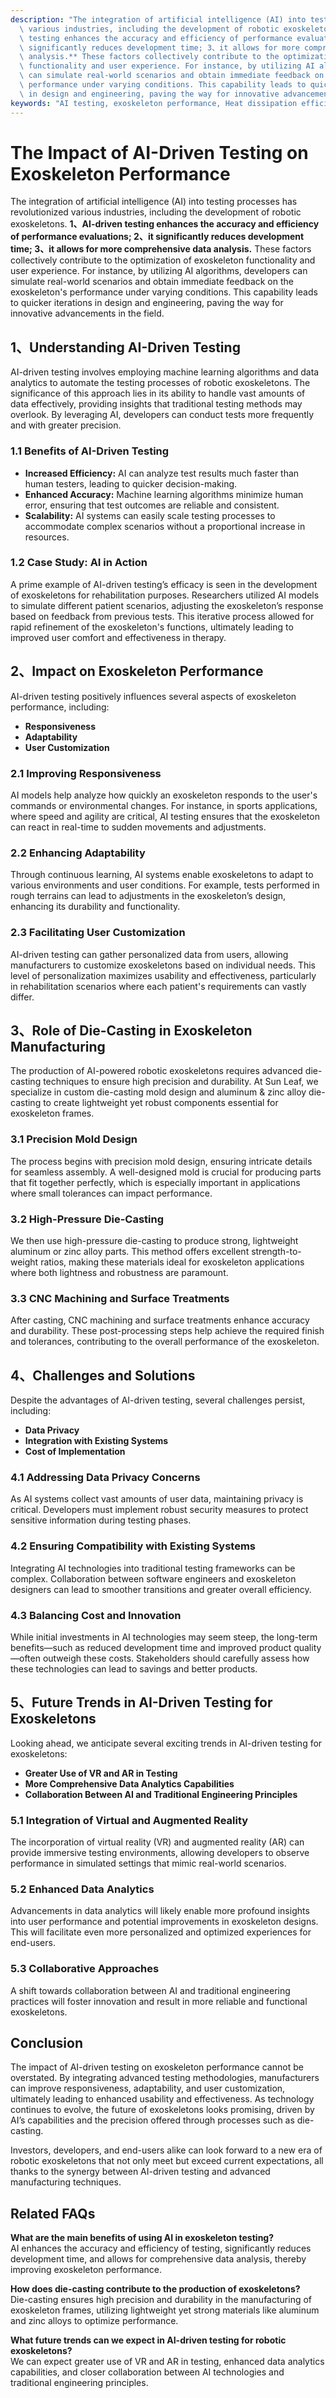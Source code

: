 ```yaml
---
description: "The integration of artificial intelligence (AI) into testing processes has revolutionized\
  \ various industries, including the development of robotic exoskeletons. **1、AI-driven\
  \ testing enhances the accuracy and efficiency of performance evaluations; 2、it\
  \ significantly reduces development time; 3、it allows for more comprehensive data\
  \ analysis.** These factors collectively contribute to the optimization of exoskeleton\
  \ functionality and user experience. For instance, by utilizing AI algorithms, developers\
  \ can simulate real-world scenarios and obtain immediate feedback on the exoskeleton's\
  \ performance under varying conditions. This capability leads to quicker iterations\
  \ in design and engineering, paving the way for innovative advancements in the field."
keywords: "AI testing, exoskeleton performance, Heat dissipation efficiency, Die casting process"
---
```

# The Impact of AI-Driven Testing on Exoskeleton Performance

The integration of artificial intelligence (AI) into testing processes has revolutionized various industries, including the development of robotic exoskeletons. **1、AI-driven testing enhances the accuracy and efficiency of performance evaluations; 2、it significantly reduces development time; 3、it allows for more comprehensive data analysis.** These factors collectively contribute to the optimization of exoskeleton functionality and user experience. For instance, by utilizing AI algorithms, developers can simulate real-world scenarios and obtain immediate feedback on the exoskeleton's performance under varying conditions. This capability leads to quicker iterations in design and engineering, paving the way for innovative advancements in the field.

## **1、Understanding AI-Driven Testing**

AI-driven testing involves employing machine learning algorithms and data analytics to automate the testing processes of robotic exoskeletons. The significance of this approach lies in its ability to handle vast amounts of data effectively, providing insights that traditional testing methods may overlook. By leveraging AI, developers can conduct tests more frequently and with greater precision.

### **1.1 Benefits of AI-Driven Testing**

- **Increased Efficiency:** AI can analyze test results much faster than human testers, leading to quicker decision-making.
- **Enhanced Accuracy:** Machine learning algorithms minimize human error, ensuring that test outcomes are reliable and consistent.
- **Scalability:** AI systems can easily scale testing processes to accommodate complex scenarios without a proportional increase in resources.

### **1.2 Case Study: AI in Action**

A prime example of AI-driven testing’s efficacy is seen in the development of exoskeletons for rehabilitation purposes. Researchers utilized AI models to simulate different patient scenarios, adjusting the exoskeleton’s response based on feedback from previous tests. This iterative process allowed for rapid refinement of the exoskeleton's functions, ultimately leading to improved user comfort and effectiveness in therapy.

## **2、Impact on Exoskeleton Performance**

AI-driven testing positively influences several aspects of exoskeleton performance, including:

- **Responsiveness**
- **Adaptability**
- **User Customization**

### **2.1 Improving Responsiveness**

AI models help analyze how quickly an exoskeleton responds to the user's commands or environmental changes. For instance, in sports applications, where speed and agility are critical, AI testing ensures that the exoskeleton can react in real-time to sudden movements and adjustments.

### **2.2 Enhancing Adaptability**

Through continuous learning, AI systems enable exoskeletons to adapt to various environments and user conditions. For example, tests performed in rough terrains can lead to adjustments in the exoskeleton’s design, enhancing its durability and functionality.

### **2.3 Facilitating User Customization**

AI-driven testing can gather personalized data from users, allowing manufacturers to customize exoskeletons based on individual needs. This level of personalization maximizes usability and effectiveness, particularly in rehabilitation scenarios where each patient's requirements can vastly differ.

## **3、Role of Die-Casting in Exoskeleton Manufacturing**

The production of AI-powered robotic exoskeletons requires advanced die-casting techniques to ensure high precision and durability. At Sun Leaf, we specialize in custom die-casting mold design and aluminum & zinc alloy die-casting to create lightweight yet robust components essential for exoskeleton frames.

### **3.1 Precision Mold Design**

The process begins with precision mold design, ensuring intricate details for seamless assembly. A well-designed mold is crucial for producing parts that fit together perfectly, which is especially important in applications where small tolerances can impact performance.

### **3.2 High-Pressure Die-Casting**

We then use high-pressure die-casting to produce strong, lightweight aluminum or zinc alloy parts. This method offers excellent strength-to-weight ratios, making these materials ideal for exoskeleton applications where both lightness and robustness are paramount.

### **3.3 CNC Machining and Surface Treatments**

After casting, CNC machining and surface treatments enhance accuracy and durability. These post-processing steps help achieve the required finish and tolerances, contributing to the overall performance of the exoskeleton.

## **4、Challenges and Solutions**

Despite the advantages of AI-driven testing, several challenges persist, including:

- **Data Privacy**
- **Integration with Existing Systems**
- **Cost of Implementation**

### **4.1 Addressing Data Privacy Concerns**

As AI systems collect vast amounts of user data, maintaining privacy is critical. Developers must implement robust security measures to protect sensitive information during testing phases.

### **4.2 Ensuring Compatibility with Existing Systems**

Integrating AI technologies into traditional testing frameworks can be complex. Collaboration between software engineers and exoskeleton designers can lead to smoother transitions and greater overall efficiency.

### **4.3 Balancing Cost and Innovation**

While initial investments in AI technologies may seem steep, the long-term benefits—such as reduced development time and improved product quality—often outweigh these costs. Stakeholders should carefully assess how these technologies can lead to savings and better products.

## **5、Future Trends in AI-Driven Testing for Exoskeletons**

Looking ahead, we anticipate several exciting trends in AI-driven testing for exoskeletons:

- **Greater Use of VR and AR in Testing**
- **More Comprehensive Data Analytics Capabilities**
- **Collaboration Between AI and Traditional Engineering Principles**

### **5.1 Integration of Virtual and Augmented Reality**

The incorporation of virtual reality (VR) and augmented reality (AR) can provide immersive testing environments, allowing developers to observe performance in simulated settings that mimic real-world scenarios.

### **5.2 Enhanced Data Analytics**

Advancements in data analytics will likely enable more profound insights into user performance and potential improvements in exoskeleton designs. This will facilitate even more personalized and optimized experiences for end-users.

### **5.3 Collaborative Approaches**

A shift towards collaboration between AI and traditional engineering practices will foster innovation and result in more reliable and functional exoskeletons.

## **Conclusion**

The impact of AI-driven testing on exoskeleton performance cannot be overstated. By integrating advanced testing methodologies, manufacturers can improve responsiveness, adaptability, and user customization, ultimately leading to enhanced usability and effectiveness. As technology continues to evolve, the future of exoskeletons looks promising, driven by AI’s capabilities and the precision offered through processes such as die-casting.

Investors, developers, and end-users alike can look forward to a new era of robotic exoskeletons that not only meet but exceed current expectations, all thanks to the synergy between AI-driven testing and advanced manufacturing techniques.

## Related FAQs

**What are the main benefits of using AI in exoskeleton testing?**  
AI enhances the accuracy and efficiency of testing, significantly reduces development time, and allows for comprehensive data analysis, thereby improving exoskeleton performance.

**How does die-casting contribute to the production of exoskeletons?**  
Die-casting ensures high precision and durability in the manufacturing of exoskeleton frames, utilizing lightweight yet strong materials like aluminum and zinc alloys to optimize performance.

**What future trends can we expect in AI-driven testing for robotic exoskeletons?**  
We can expect greater use of VR and AR in testing, enhanced data analytics capabilities, and closer collaboration between AI technologies and traditional engineering principles.
